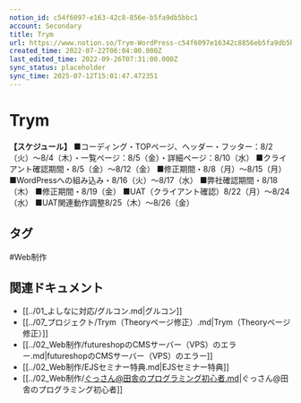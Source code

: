 ```yaml
---
notion_id: c54f6097-e163-42c8-856e-b5fa9db5bbc1
account: Secondary
title: Trym
url: https://www.notion.so/Trym-WordPress-c54f6097e16342c8856eb5fa9db5bbc1
created_time: 2022-07-22T06:04:00.000Z
last_edited_time: 2022-09-26T07:31:00.000Z
sync_status: placeholder
sync_time: 2025-07-12T15:01:47.472351
---
```

# Trym

**【スケジュール】**
■コーディング・TOPページ、ヘッダー・フッター：8/2（火）～8/4（木）・一覧ページ：8/5（金）・詳細ページ：8/10（水）
■クライアント確認期間・8/5（金）～8/12（金）
■修正期間・8/8（月）～8/15（月）
■WordPressへの組み込み・8/16（火）～8/17（水）
■弊社確認期間・8/18（木）
■修正期間・8/19（金）
■UAT（クライアント確認）8/22（月）～8/24（水）
■UAT関連動作調整8/25（木）～8/26（金）

## タグ

#Web制作 

## 関連ドキュメント

- [[../01_よしなに対応/グルコン.md|グルコン]]
- [[../07_プロジェクト/Trym（Theoryページ修正）.md|Trym（Theoryページ修正）]]
- [[../02_Web制作/futureshopのCMSサーバー（VPS）のエラー.md|futureshopのCMSサーバー（VPS）のエラー]]
- [[../02_Web制作/EJSセミナー特典.md|EJSセミナー特典]]
- [[../02_Web制作/ぐっさん@田舎のプログラミング初心者.md|ぐっさん@田舎のプログラミング初心者]]
